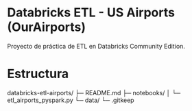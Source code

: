 # Databricks ETL - US Airports (OurAirports)

Proyecto de práctica de ETL en Databricks Community Edition.

# Estructura
databricks-etl-airports/
├─ README.md
├─ notebooks/
│  └─ etl_airports_pyspark.py
└─ data/
   └─ .gitkeep
